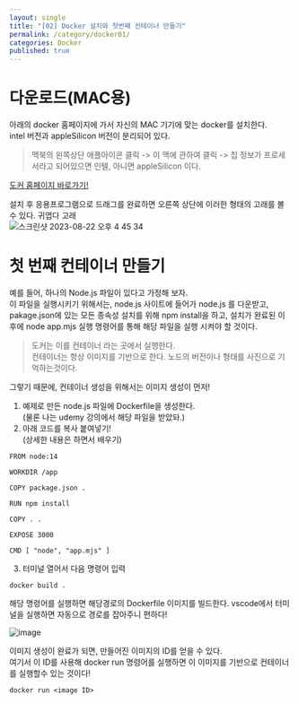 ```yaml
---
layout: single
title: "[02] Docker 설치와 첫번째 컨테이너 만들기"
permalink: /category/docker01/
categories: Docker
published: true
---
```


# 다운로드(MAC용)

아래의 docker 홈페이지에 가서 자신의 MAC 기기에 맞는 docker를 설치한다.  
intel 버전과 appleSilicon 버전이 분리되어 있다.  
> 맥북의 왼쪽상단 애플아이콘 클릭 -> 이 맥에 관하여 클릭 -> 칩 정보가 프로세서라고 되어있으면 인텔, 아니면 appleSilicon 이다. 

[도커 홈페이지 바로가기!](https://docs.docker.com/desktop/install/mac-install/)  

설치 후 응용프로그램으로 드래그를 완료하면 오른쪽 상단에 이러한 형태의 고래를 볼 수 있다. 귀엽다 고래  
![스크린샷 2023-08-22 오후 4 45 34](https://github.com/yebin76/yebin76/assets/103884098/3052a7b2-995f-4bc3-9b02-b3d66fa28a60)

# 첫 번째 컨테이너 만들기
예를 들어, 하나의 Node.js 파일이 있다고 가정해 보자.  
이 파일을 실행시키기 위해서는, node.js 사이트에 들어가 node.js 를 다운받고, pakage.json에 있는 모든 종속성 설치를 위해 npm install을 하고, 설치가 완료된 이후에 node app.mjs 실행 명령어를 통해 해당 파일을 실행 시켜야 할 것이다.  
> 도커는 이를 컨테이너 라는 곳에서 실행한다.  
컨테이너는 항상 이미지를 기반으로 한다. 노드의 버전이나 형태를 사진으로 기억하는것이다.  

그렇기 때문에, 컨테이너 생성을 위해서는 이미지 생성이 먼저!

1. 예제로 만든 node.js 파일에 Dockerfile을 생성한다.  
  (물론 나는 udemy 강의에서 해당 파일을 받았돠.)
2. 아래 코드를 복사 붙여넣기!  
  (상세한 내용은 하면서 배우기)
  ```docker 
  FROM node:14

  WORKDIR /app

  COPY package.json .

  RUN npm install

  COPY . .

  EXPOSE 3000

  CMD [ "node", "app.mjs" ]
  ```
3. 터미널 열어서 다음 명령어 입력
  ```
  docker build . 
  ```
  해당 명령어를 실행하면 해당경로의 Dockerfile 이미지를 빌드한다.
  vscode에서 터미널을 실행하면 자동으로 경로를 잡아주니 편하다! 
  
![image](https://github.com/yebin76/yebin76/assets/103884098/07977409-59e3-473f-bc92-1991146251e6)

이미지 생성이 완료가 되면, 만들어진 이미지의 ID를 얻을 수 있다.  
여기서 이 ID를 사용해 docker run 명령어를 실행하면 이 이미지를 기반으로 컨테이너를 실행할수 있는 것이다!

```
docker run <image ID>
```
